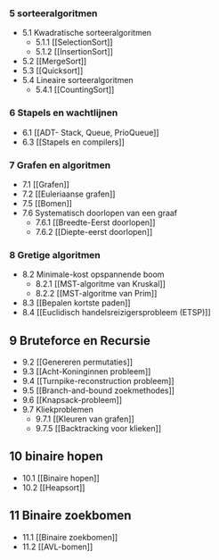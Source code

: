 ### 5 sorteeralgoritmen
- 5.1 Kwadratische sorteeralgoritmen
	- 5.1.1 [[SelectionSort]]
	- 5.1.2 [[InsertionSort]]
- 5.2 [[MergeSort]]
- 5.3 [[Quicksort]]
- 5.4 Lineaire sorteeralgoritmen
	- 5.4.1 [[CountingSort]]
### 6 Stapels en wachtlijnen
- 6.1 [[ADT- Stack, Queue, PrioQueue]]
- 6.3 [[Stapels en compilers]]
### 7 Grafen en algoritmen
- 7.1 [[Grafen]]
- 7.2 [[Euleriaanse grafen]]
- 7.5 [[Bomen]]
- 7.6 Systematisch doorlopen van een graaf
	- 7.6.1 [[Breedte-Eerst doorlopen]]
	- 7.6.2 [[Diepte-eerst doorlopen]] 
### 8 Gretige algoritmen
- 8.2 Minimale-kost opspannende boom
	- 8.2.1 [[MST-algoritme van Kruskal]]
	- 8.2.2 [[MST-algoritme van Prim]]
- 8.3 [[Bepalen kortste paden]]
- 8.4 [[Euclidisch handelsreizigersprobleem (ETSP)]]
## 9 Bruteforce en Recursie
- 9.2 [[Genereren permutaties]]
- 9.3 [[Acht-Koninginnen probleem]]
- 9.4 [[Turnpike-reconstruction probleem]]
- 9.5 [[Branch-and-bound zoekmethodes]]
- 9.6 [[Knapsack-probleem]]
- 9.7 Kliekproblemen
	- 9.7.1 [[Kleuren van grafen]]
	- 9.7.5 [[Backtracking voor klieken]]
## 10 binaire hopen
- 10.1 [[Binaire hopen]]
- 10.2 [[Heapsort]]
## 11 Binaire zoekbomen
- 11.1 [[Binaire zoekbomen]]
- 11.2 [[AVL-bomen]]

